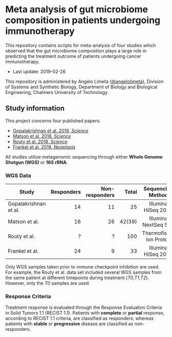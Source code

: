 # Meta analysis of gut microbiome composition in patients undergoing immunotherapy

This repository contains scripts for meta-analysis of four studies which observed that the gut microbiome composition plays a large role in predicting the treatment outcome of patients undergoing cancer immunotherapy.

* Last update: 2019-02-26

This repository is administered by Angelo Limeta ([@angelolimeta](https://github.com/angelolimeta)), Division of Systems and Synthetic Biology, Department of Biology and Biological Engineering, Chalmers University of Technology.

## Study information
This project concerns four published papers:
* [Gopalakrishnan et al. 2018, _Science_](http://science.sciencemag.org/content/359/6371/97)
* [Matson et al. 2018, _Science_](http://science.sciencemag.org/content/359/6371/104)
* [Routy et al. 2018, _Science_](http://science.sciencemag.org/content/359/6371/91)
* [Frankel et al. 2018, _Neoplasia_](https://www.sciencedirect.com/science/article/pii/S1476558617302385)

All studies utilize metagenomic sequencing through either **Whole Genome Shotgun (WGS)** or **16S rRNA**.

### WGS Data

| Study                 | Responders | Non-responders | Total | Sequencing Method       | Database | ID         |
|-----------------------|-----------:|---------------:|------:|:-----------------------:|----------|:----------:|
| Gopalakrishnan et al. |         14 |             11 |    25 |   Illumina HiSeq 2000   | ENA      | PRJEB22893 |
| Matson et al.         |         16 |             26 | 42(39)|  Illumina NextSeq 500   | SRA      |PRJNA399742 |
| Routy et al.          |          ? |              ? |   100 | Thermofisher Ion Proton | ENA      | PRJEB22863 |
| Frankel et al.        |         24 |              9 |    33 |   Illumina HiSeq 2000   | SRA      |PRJNA397906 |

Only WGS samples taken prior to immune checkpoint inhibition are used. For example, the Routy et al. data set included several WGS samples from the same patient at different timepoints during treatment (*T0*,*T1*,*T2*). However, only the *T0* samples are used.

### Response Criteria

Treatment response is evaluated through the Response Evaluation Criteria in Solid Tumors 1.1 (RECIST 1.1). Patients with **complete** or **partial** response, according to RECIST 1.1 criteria, are classified as responders; whereas patients with **stable** or **progressive** disease are classified as non-responders.
